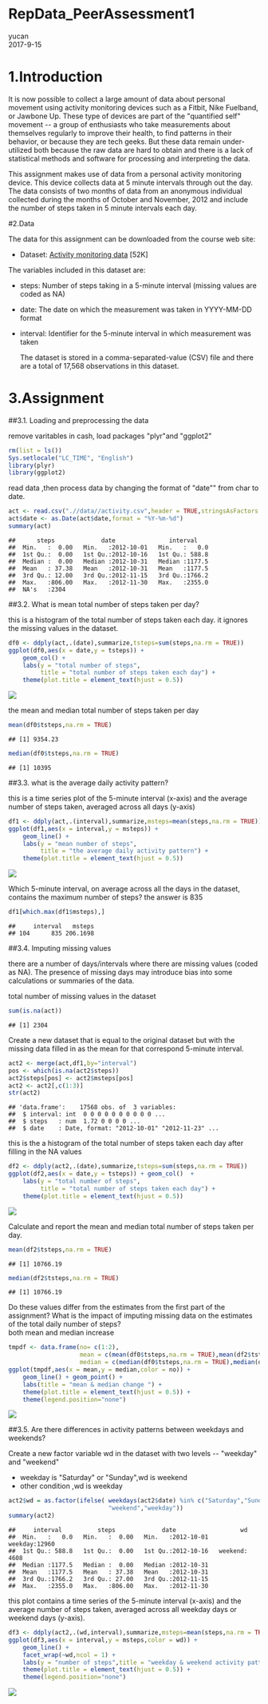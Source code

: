 # RepData_PeerAssessment1
yucan  
2017-9-15  



# 1.Introduction

It is now possible to collect a large amount of data about personal movement using activity monitoring devices such as a Fitbit, Nike Fuelband, or Jawbone Up. These type of devices are part of the "quantified self" movement -- a group of enthusiasts who take measurements about themselves regularly to improve their health, to find patterns in their behavior, or because they are tech geeks. But these data remain under-utilized both because the raw data are hard to obtain and there is a lack of statistical methods and software for processing and interpreting the data.

  This assignment makes use of data from a personal activity monitoring device. This device collects data at 5 minute intervals through out the day. The data consists of two months of data from an anonymous individual collected during the months of October and November, 2012 and include the number of steps taken in 5 minute intervals each day.

#2.Data

The data for this assignment can be downloaded from the course web site: 

*  Dataset: [Activity monitoring data](https://d396qusza40orc.cloudfront.net/repdata%2Fdata%2Factivity.zip) [52K]  

The variables included in this dataset are: 

*  steps: Number of steps taking in a 5-minute interval (missing values are coded as NA)  
* date: The date on which the measurement was taken in YYYY-MM-DD format  
* interval: Identifier for the 5-minute interval in which measurement was taken  

  The dataset is stored in a comma-separated-value (CSV) file and there are a total of 17,568 observations in this dataset.

# 3.Assignment

##3.1. Loading and preprocessing the data

remove varitables in cash, load packages "plyr"and "ggplot2"

```r
rm(list = ls())
Sys.setlocale("LC_TIME", "English")
library(plyr)
library(ggplot2)
```
read data ,then process data by changing the format of "date"" from char to date.  

```r
act <- read.csv(".//data//activity.csv",header = TRUE,stringsAsFactors = FALSE)
act$date <- as.Date(act$date,format = "%Y-%m-%d")
summary(act)
```

```
##      steps             date               interval     
##  Min.   :  0.00   Min.   :2012-10-01   Min.   :   0.0  
##  1st Qu.:  0.00   1st Qu.:2012-10-16   1st Qu.: 588.8  
##  Median :  0.00   Median :2012-10-31   Median :1177.5  
##  Mean   : 37.38   Mean   :2012-10-31   Mean   :1177.5  
##  3rd Qu.: 12.00   3rd Qu.:2012-11-15   3rd Qu.:1766.2  
##  Max.   :806.00   Max.   :2012-11-30   Max.   :2355.0  
##  NA's   :2304
```

##3.2. What is mean total number of steps taken per day?

this is a histogram of the total number of steps taken each day. it ignores the missing values in the dataset.


```r
df0 <- ddply(act,.(date),summarize,tsteps=sum(steps,na.rm = TRUE))
ggplot(df0,aes(x = date,y = tsteps)) + 
    geom_col() + 
    labs(y = "total number of steps",
         title = "total number of steps taken each day") + 
    theme(plot.title = element_text(hjust = 0.5))
```

![](PA1_template_files/figure-html/plot_total_steps_per_day-1.png)<!-- -->
    

the mean and median total number of steps taken per day


```r
mean(df0$tsteps,na.rm = TRUE)
```

```
## [1] 9354.23
```

```r
median(df0$tsteps,na.rm = TRUE)
```

```
## [1] 10395
```

##3.3. what is the average daily activity pattern?

this is a time series plot of the 5-minute interval (x-axis) and the average number of steps taken, averaged across all days (y-axis)


```r
df1 <- ddply(act,.(interval),summarize,msteps=mean(steps,na.rm = TRUE)) 
ggplot(df1,aes(x = interval,y = msteps)) + 
    geom_line() +
    labs(y = "mean number of steps",
         title = "the average daily activity pattern") +
    theme(plot.title = element_text(hjust = 0.5))
```

![](PA1_template_files/figure-html/plot_act_pat-1.png)<!-- -->

Which 5-minute interval, on average across all the days in the dataset, contains the maximum number of steps?  the answer is 835

```r
df1[which.max(df1$msteps),]
```

```
##     interval   msteps
## 104      835 206.1698
```
##3.4. Imputing missing values

there are a number of days/intervals where there are missing values (coded as NA).
The presence of missing days may introduce bias into some calculations or summaries of the data.

total number of missing values in the dataset 

```r
sum(is.na(act)) 
```

```
## [1] 2304
```

Create a new dataset that is equal to the original dataset but with the missing data filled in as the mean for that correspond 5-minute interval.

```r
act2 <- merge(act,df1,by="interval")
pos <- which(is.na(act2$steps))
act2$steps[pos] <- act2$msteps[pos]
act2 <- act2[,c(1:3)]
str(act2)
```

```
## 'data.frame':	17568 obs. of  3 variables:
##  $ interval: int  0 0 0 0 0 0 0 0 0 0 ...
##  $ steps   : num  1.72 0 0 0 0 ...
##  $ date    : Date, format: "2012-10-01" "2012-11-23" ...
```

this is the  a histogram of the total number of steps taken each day after filling in the NA values

```r
df2 <- ddply(act2,.(date),summarize,tsteps=sum(steps,na.rm = TRUE)) 
ggplot(df2,aes(x = date,y = tsteps)) + geom_col()  +
    labs(y = "total number of steps",
         title = "total number of steps taken each day") + 
    theme(plot.title = element_text(hjust = 0.5))
```

![](PA1_template_files/figure-html/plot2_total_steps_per_day-1.png)<!-- -->

Calculate and report the mean and median total number of steps taken per day. 


```r
mean(df2$tsteps,na.rm = TRUE)
```

```
## [1] 10766.19
```

```r
median(df2$tsteps,na.rm = TRUE)
```

```
## [1] 10766.19
```
Do these values differ from the estimates from the first part of the assignment? 
What is the impact of imputing missing data on the estimates of the total daily number of steps?  
both mean and median increase

```r
tmpdf <- data.frame(no= c(1:2),
                    mean = c(mean(df0$tsteps,na.rm = TRUE),mean(df2$tsteps,na.rm = TRUE)),
                    median = c(median(df0$tsteps,na.rm = TRUE),median(df2$tsteps,na.rm = TRUE)))
ggplot(tmpdf,aes(x = mean,y = median,color = no)) + 
    geom_line() + geom_point() +  
    labs(title = "mean & median change ") + 
    theme(plot.title = element_text(hjust = 0.5)) + 
    theme(legend.position="none")
```

![](PA1_template_files/figure-html/mean_median_change-1.png)<!-- -->

##3.5. Are there differences in activity patterns between weekdays and weekends?

Create a new factor variable wd in the dataset with two levels -- "weekday" and "weekend"

* weekday is "Saturday" or "Sunday",wd is weekend
* other condition ,wd is  weekday


```r
act2$wd = as.factor(ifelse( weekdays(act2$date) %in% c("Saturday","Sunday"),
                            "weekend","weekday"))
summary(act2)
```

```
##     interval          steps             date                  wd       
##  Min.   :   0.0   Min.   :  0.00   Min.   :2012-10-01   weekday:12960  
##  1st Qu.: 588.8   1st Qu.:  0.00   1st Qu.:2012-10-16   weekend: 4608  
##  Median :1177.5   Median :  0.00   Median :2012-10-31                  
##  Mean   :1177.5   Mean   : 37.38   Mean   :2012-10-31                  
##  3rd Qu.:1766.2   3rd Qu.: 27.00   3rd Qu.:2012-11-15                  
##  Max.   :2355.0   Max.   :806.00   Max.   :2012-11-30
```

this plot contains a time series of the 5-minute interval (x-axis) and the average number of steps taken, averaged across all weekday days or weekend days (y-axis). 


```r
df3 <- ddply(act2,.(wd,interval),summarize,msteps=mean(steps,na.rm = TRUE)) 
ggplot(df3,aes(x = interval,y = msteps,color = wd)) + 
    geom_line() +  
    facet_wrap(~wd,ncol = 1) +
    labs(y = "number of steps",title = "weekday & weekend activity pattern") + 
    theme(plot.title = element_text(hjust = 0.5)) + 
    theme(legend.position="none")
```

![](PA1_template_files/figure-html/plot2_act_pat-1.png)<!-- -->

